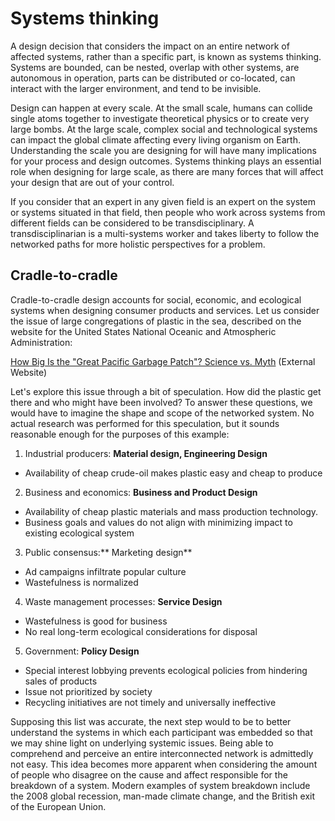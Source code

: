 # Systems thinking
A design decision that considers the impact on an entire network of affected systems, rather than a specific part, is known as systems thinking. Systems are bounded, can be nested, overlap with other systems, are autonomous in operation, parts can be distributed or co-located, can interact with the larger environment, and tend to be invisible.

Design can happen at every scale. At the small scale, humans can collide single atoms together to investigate theoretical physics or to create very large bombs. At the large scale, complex social and technological systems can impact the global climate affecting every living organism on Earth. Understanding the scale you are designing for will have many implications for your process and design outcomes. Systems thinking plays an essential role when designing for large scale, as there are many forces that will affect your design that are out of your control.

If you consider that an expert in any given field is an expert on the system or systems situated in that field, then people who work across systems from different fields can be considered to be transdisciplinary. A transdisciplinarian is a multi-systems worker and takes liberty to follow the networked paths for more holistic perspectives for a problem. 

## Cradle-to-cradle

Cradle-to-cradle design accounts for social, economic, and ecological systems when designing consumer products and services. Let us consider the issue of large congregations of plastic in the sea, described on the website for the United States National Oceanic and Atmospheric Administration:

[How Big Is the "Great Pacific Garbage Patch"? Science vs. Myth](http://response.restoration.noaa.gov/about/media/how-big-great-pacific-garbage-patch-science-vs-myth.html) (External Website)

Let's explore this issue through a bit of speculation. How did the plastic get there and who might have been involved? To answer these questions, we would have to imagine the shape and scope of the networked system. No actual research was performed for this speculation, but it sounds reasonable enough for the purposes of this example:

1. Industrial producers: **Material design, Engineering Design**
  - Availability of cheap crude-oil makes plastic easy and cheap to produce
2. Business and economics: **Business and Product Design**
  - Availability of cheap plastic materials and mass production technology.
  - Business goals and values do not align with minimizing impact to existing ecological system
3. Public consensus:** Marketing design**
  - Ad campaigns infiltrate popular culture
  - Wastefulness is normalized
4. Waste management processes: **Service Design**
  - Wastefulness is good for business
  - No real long-term ecological considerations for disposal
5. Government: **Policy Design**
  - Special interest lobbying prevents ecological policies from hindering sales of products
  - Issue not prioritized by society
  - Recycling initiatives are not timely and universally ineffective

Supposing this list was accurate, the next step would to be to better understand the systems in which each participant was embedded so that we may shine light on underlying systemic issues. Being able to comprehend and perceive an entire interconnected network is admittedly not easy. This idea becomes more apparent when considering the amount of people who disagree on the cause and affect responsible for the breakdown of a system. Modern examples of system breakdown include the 2008 global recession, man-made climate change, and the British exit of the European Union.